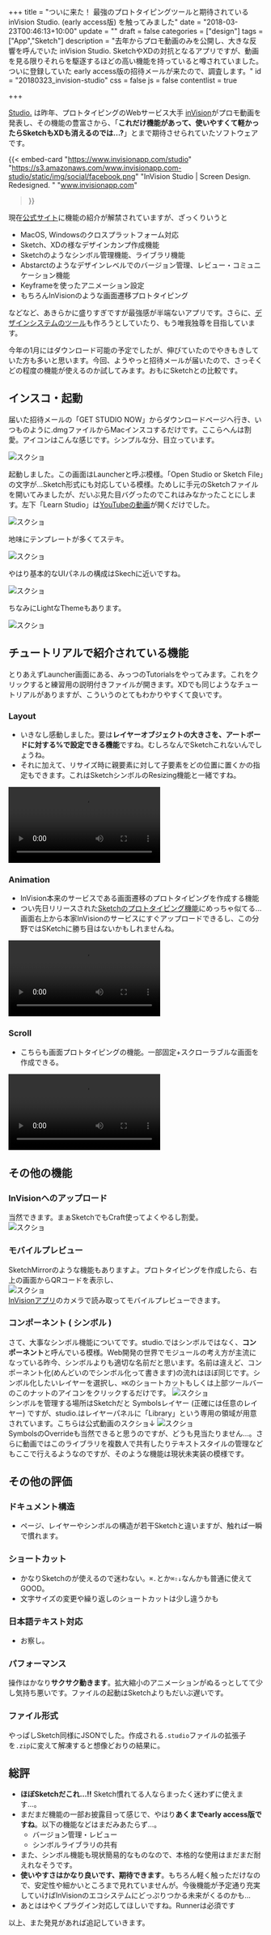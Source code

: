 +++
title = "ついに来た！ 最強のプロトタイピングツールと期待されている inVision Studio. (early access版) を触ってみました"
date = "2018-03-23T00:46:13+10:00"
update = ""
draft = false
categories = ["design"]
tags = ["App","Sketch"]
description = "去年からプロモ動画のみを公開し、大きな反響を呼んでいた inVision Studio. SketchやXDの対抗となるアプリですが、動画を見る限りそれらを駆逐するほどの高い機能を持っていると噂されていました。ついに登録していた early access版の招待メールが来たので、調査します。"
id = "20180323_invision-studio"
css = false
js = false
contentlist = true

+++

[Studio.](https://www.invisionapp.com/studio) は昨年、プロトタイピングのWebサービス大手 [inVision](https://www.invisionapp.com/)がプロモ動画を発表し、その機能の豊富さから、「<b>これだけ機能があって、使いやすくて軽かったらSketchもXDも消えるのでは...?</b>」とまで期待させられていたソフトウェアです。

{{< embed-card
    "https://www.invisionapp.com/studio"
    "https://s3.amazonaws.com/www.invisionapp.com-studio/static/img/social/facebook.png"
    "InVision Studio | Screen Design. Redesigned. "
    "www.invisionapp.com"
>}}


現在[公式サイト](https://www.invisionapp.com/studio)に機能の紹介が解禁されていますが、ざっくりいうと

- MacOS, Windowsのクロスプラットフォーム対応
- Sketch、XDの様なデザインカンプ作成機能
- Sketchのようなシンボル管理機能、ライブラリ機能
- Abstarctのようなデザインレベルでのバージョン管理、レビュー・コミュニケーション機能
- Keyframeを使ったアニメーション設定
- もちろんInVisionのような画面遷移プロトタイピング

などなど、あきらかに盛りすぎですが最強感が半端ないアプリです。さらに、[デザインシステムのツール](https://www.invisionapp.com/blog/announcing-invision-design-system-manager/)も作ろうとしていたり、もう唯我独尊を目指しています。

今年の1月にはダウンロード可能の予定でしたが、伸びていたのでやきもきしていた方も多いと思います。今回、ようやっと招待メールが届いたので、さっそくどの程度の機能が使えるのか試してみます。おもにSketchとの比較です。


## インスコ・起動
届いた招待メールの「GET STUDIO NOW」からダウンロードページへ行き、いつものように.dmgファイルからMacインスコするだけです。ここらへんは割愛。アイコンはこんな感じです。シンプルな分、目立っています。

<img src="/images/post/20180323_invision-studio/2018-03-23-04-12-40.png" alt="スクショ" style="max-width:400px">

起動しました。この画面はLauncherと呼ぶ模様。「Open Studio or Sketch File」の文字が...Sketch形式にも対応している模様。ためしに手元のSketchファイルを開いてみましたが、だいぶ見た目バグったのでこれはみなかったことにします。左下「Learn Studio」は[YouTubeの動画](https://www.youtube.com/watch?v=LkEOaR4Bl5M&amp=&feature=youtu.be)が開くだけでした。


<img src="/images/post/20180323_invision-studio/2018-03-23-04-14-40.png" alt="スクショ" style="max-width:600px">

地味にテンプレートが多くてステキ。

<img src="/images/post/20180323_invision-studio/2018-03-23-04-22-39.png" alt="スクショ" style="max-width:400px">

やはり基本的なUIパネルの構成はSkechに近いですね。

<img src="/images/post/20180323_invision-studio/2018-03-23-04-34-51.png" alt="スクショ" style="max-width:600px">

ちなみにLightなThemeもあります。

<img src="/images/post/20180323_invision-studio/2018-03-23-05-44-40.png" alt="スクショ" style="max-width:600px">

## チュートリアルで紹介されている機能
とりあえずLauncher画面にある、みっつのTutorialsをやってみます。これをクリックすると練習用の説明付きファイルが開きます。XDでも同じようなチュートリアルがありますが、こういうのとてもわかりやすくて良いです。

### Layout
- いきなし感動しました。要は**レイヤーオブジェクトの大きさを、アートボードに対する%で設定できる機能**ですね。むしろなんでSketchこれないんでしょうね。
- それに加えて、リサイズ時に親要素に対して子要素をどの位置に置くかの指定もできます。これはSketchシンボルのResizing機能と一緒ですね。

<video src="/images/post/20180323_invision-studio/capture-layout.mp4" onclick="this.play();return false;" controls></video>



### Animation
- InVision本来のサービスである画面遷移のプロトタイピングを作成する機能
- つい先日リリースされた[Sketchのプロトタイピング機能]( controls)にめっちゃ似てる...画面右上から本家InVisionのサービスにすぐアップロードできるし、この分野ではSKetchに勝ち目はないかもしれませんね。

<video src="/images/post/20180323_invision-studio/capture-animation.mp4" onclick="this.play();return false;" controls></video>

### Scroll
- こちらも画面プロトタイピングの機能。一部固定+スクローラブルな画面を作成できる。

<video src="/images/post/20180323_invision-studio/capture-scroll.mp4" onclick="this.play();return false;" controls></video>



## その他の機能

### InVisionへのアップロード
当然できます。まぁSketchでもCraft使ってよくやるし割愛。<br>
<img src="/images/post/20180323_invision-studio/2018-03-23-06-01-03.png" alt="スクショ" style="max-width:300px">



### モバイルプレビュー
SketchMirrorのような機能もありますよ。プロトタイピングを作成したら、右上の画面からQRコードを表示し、<br>
<img src="/images/post/20180323_invision-studio/2018-03-23-06-02-47.png" alt="スクショ" style="max-width:300px"><br>
[InVisionアプリ](https://itunes.apple.com/app/invision-design-collaboration/id990700027)のカメラで読み取ってモバイルプレビューできます。



### コンポーネント ( シンボル )
さて、大事なシンボル機能についてです。studio.ではシンボルではなく、**コンポーネント**と呼んでいる模様。Web開発の世界でモジュールの考え方が主流になっている昨今、シンボルよりも適切な名前だと思います。名前は違えど、コンポーネント化(めんどいのでシンボル化って書きます)の流れはほぼ同じです。シンボル化したいレイヤーを選択し、`⌘K`のショートカットもしくは上部ツールバーのこのナットのアイコンをクリックするだけです。
<img src="/images/post/20180323_invision-studio/2018-03-23-06-15-43.png" alt="スクショ" style="max-width:300px"><br>
シンボルを管理する場所はSketchだと Symbolsレイヤー (正確には任意のレイヤー) ですが、studio.はレイヤーパネルに「Library」という専用の領域が用意されています。こちらは公式動画のスクショ↓
<img src="/images/post/20180323_invision-studio/2018-03-23-06-31-40.png" alt="スクショ" style="max-width:600px"><br>
SymbolsのOverrideも当然できると思うのですが、どうも見当たりません...。さらに動画ではこのライブラリを複数人で共有したりテキストスタイルの管理などもここで行えるようなのですが、そのような機能は現状未実装の模様です。



## その他の評価

### ドキュメント構造
- ページ、レイヤーやシンボルの構造が若干Sketchと違いますが、触れば一瞬で慣れます。

### ショートカット
- かなりSketchのが使えるので迷わない。`⌘.`とか`⌘⇧↓`なんかも普通に使えてGOOD。
- 文字サイズの変更や繰り返しのショートカットは少し違うかも

### 日本語テキスト対応
- お察し。

### パフォーマンス
操作はかなり<b>サクサク動きます</b>。拡大縮小のアニメーションがぬるっとしてて少し気持ち悪いです。ファイルの起動はSketchよりもだいぶ遅いです。

### ファイル形式
やっぱしSketch同様にJSONでした。作成される`.studio`ファイルの拡張子を`.zip`に変えて解凍すると想像どおりの結果に。



## 総評
- **ほぼSketchだこれ...!!** Sketch慣れてる人ならまったく迷わずに使えます...。
- まだまだ機能の一部お披露目って感じで、やはり<b>あくまでearly access版ですね</b>。以下の機能などはまだみあたらず...。
    - バージョン管理・レビュー
    - シンボルライブラリの共有
- また、シンボル機能も現状簡易的なものなので、本格的な使用はまだまだ耐えれなそうです。
- **使いやすさはかなり良いです、期待できます**。もちろん軽く触っただけなので、安定性や細かいところまで見れていませんが。今後機能が予定通り充実していけばInVisionのエコシステムにどっぷりつかる未来がくるのかも...
- あとははやくプラグイン対応してほしいですね。Runnerは必須です


以上、また発見があれば追記していきます。
